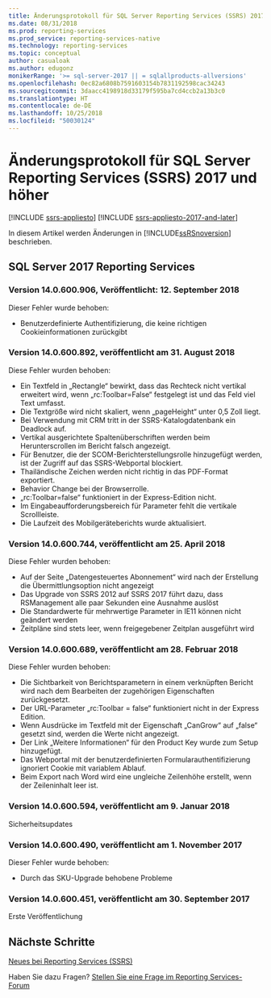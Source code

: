 ```yaml
---
title: Änderungsprotokoll für SQL Server Reporting Services (SSRS) 2017 und höher | Microsoft-Dokumentation
ms.date: 08/31/2018
ms.prod: reporting-services
ms.prod_service: reporting-services-native
ms.technology: reporting-services
ms.topic: conceptual
author: casualoak
ms.author: edugonz
monikerRange: '>= sql-server-2017 || = sqlallproducts-allversions'
ms.openlocfilehash: 0ec82a6808b7591603154b7831192598cac34243
ms.sourcegitcommit: 3daacc4198918d33179f595ba7cd4ccb2a13b3c0
ms.translationtype: HT
ms.contentlocale: de-DE
ms.lasthandoff: 10/25/2018
ms.locfileid: "50030124"
---
```

# <a name="change-log-for-sql-server-reporting-services-ssrs-2017-and-later"></a>Änderungsprotokoll für SQL Server Reporting Services (SSRS) 2017 und höher

[!INCLUDE [ssrs-appliesto](../includes/ssrs-appliesto.md)] [!INCLUDE [ssrs-appliesto-2017-and-later](../includes/ssrs-appliesto-2017-and-later.md)] 

In diesem Artikel werden Änderungen in [!INCLUDE[ssRSnoversion](../includes/ssrsnoversion-md.md)] beschrieben. 

## <a name="sql-server-2017-reporting-services"></a>SQL Server 2017 Reporting Services 

### <a name="version-140600906-released-september-12-2018"></a>Version 14.0.600.906, Veröffentlicht: 12. September 2018

Dieser Fehler wurde behoben:

- Benutzerdefinierte Authentifizierung, die keine richtigen Cookieinformationen zurückgibt

### <a name="version-140600892-released-august-31-2018"></a>Version 14.0.600.892, veröffentlicht am 31. August 2018

Diese Fehler wurden behoben:

- Ein Textfeld in „Rectangle“ bewirkt, dass das Rechteck nicht vertikal erweitert wird, wenn „rc:Toolbar=False“ festgelegt ist und das Feld viel Text umfasst. 
- Die Textgröße wird nicht skaliert, wenn „pageHeight“ unter 0,5 Zoll liegt. 
- Bei Verwendung mit CRM tritt in der SSRS-Katalogdatenbank ein Deadlock auf. 
- Vertikal ausgerichtete Spaltenüberschriften werden beim Herunterscrollen im Bericht falsch angezeigt. 
- Für Benutzer, die der SCOM-Berichterstellungsrolle hinzugefügt werden, ist der Zugriff auf das SSRS-Webportal blockiert. 
- Thailändische Zeichen werden nicht richtig in das PDF-Format exportiert. 
- Behavior Change bei der Browserrolle. 
- „rc:Toolbar=false“ funktioniert in der Express-Edition nicht. 
- Im Eingabeaufforderungsbereich für Parameter fehlt die vertikale Scrollleiste. 
- Die Laufzeit des Mobilgeräteberichts wurde aktualisiert. 

### <a name="version-140600744-released-april-25-2018"></a>Version 14.0.600.744, veröffentlicht am 25. April 2018 

Diese Fehler wurden behoben:

- Auf der Seite „Datengesteuertes Abonnement“ wird nach der Erstellung die Übermittlungsoption nicht angezeigt
- Das Upgrade von SSRS 2012 auf SSRS 2017 führt dazu, dass RSManagement alle paar Sekunden eine Ausnahme auslöst
- Die Standardwerte für mehrwertige Parameter in IE11 können nicht geändert werden
- Zeitpläne sind stets leer, wenn freigegebener Zeitplan ausgeführt wird

### <a name="version-140600689-released-february-28-2018"></a>Version 14.0.600.689, veröffentlicht am 28. Februar 2018

Diese Fehler wurden behoben:

- Die Sichtbarkeit von Berichtsparametern in einem verknüpften Bericht wird nach dem Bearbeiten der zugehörigen Eigenschaften zurückgesetzt.
- Der URL-Parameter „rc:Toolbar = false“ funktioniert nicht in der Express Edition.
- Wenn Ausdrücke im Textfeld mit der Eigenschaft „CanGrow“ auf „false“ gesetzt sind, werden die Werte nicht angezeigt.
- Der Link „Weitere Informationen“ für den Product Key wurde zum Setup hinzugefügt.
- Das Webportal mit der benutzerdefinierten Formularauthentifizierung ignoriert Cookie mit variablem Ablauf.
- Beim Export nach Word wird eine ungleiche Zeilenhöhe erstellt, wenn der Zeileninhalt leer ist.

### <a name="version-140600594-released-january-9-2018"></a>Version 14.0.600.594, veröffentlicht am 9. Januar 2018

Sicherheitsupdates

### <a name="version-140600490-released-november-1-2017"></a>Version 14.0.600.490, veröffentlicht am 1. November 2017

Dieser Fehler wurde behoben:

- Durch das SKU-Upgrade behobene Probleme

### <a name="version-140600451-released-september-30-2017"></a>Version 14.0.600.451, veröffentlicht am 30. September 2017 

Erste Veröffentlichung

## <a name="next-steps"></a>Nächste Schritte

[Neues bei Reporting Services (SSRS)](what-s-new-in-sql-server-reporting-services-ssrs.md)   

Haben Sie dazu Fragen? [Stellen Sie eine Frage im Reporting Services-Forum](https://go.microsoft.com/fwlink/?LinkId=620231)
